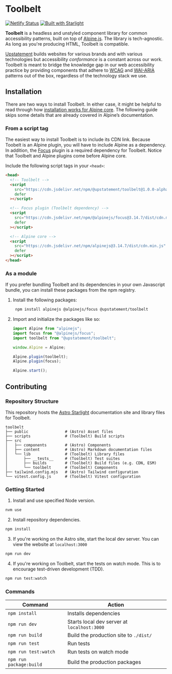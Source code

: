 # Toolbelt

[![Netlify Status](https://api.netlify.com/api/v1/badges/ed3577eb-c502-4ab1-86f4-9db267a0086c/deploy-status)](https://app.netlify.com/sites/upstatement-toolbelt/deploys) [![Built with Starlight](https://astro.badg.es/v2/built-with-starlight/tiny.svg)](https://starlight.astro.build)

**Toolbelt** is a headless and unstyled component library for common accessibility patterns, built on top of [Alpine.js](https://alpinejs.dev/). The library is tech-agnostic. As long as you're producing HTML, Toolbelt is compatible.

[Upstatement](https://upstatement.com/) builds websites for various brands and with various technologies but accessibility _conformance_ is a constant across our work. Toolbelt is meant to bridge the knowledge gap in our web accessibility practice by providing components that adhere to [WCAG](https://www.w3.org/WAI/standards-guidelines/wcag/) and [WAI-ARIA](https://www.w3.org/WAI/standards-guidelines/aria/) patterns out of the box, regardless of the technology stack we use.

## Installation

There are two ways to install Toolbelt. In either case, it might be helpful to read through how [installation works for Alpine core](https://alpinejs.dev/essentials/installation). The following guide skips some details that are already covered in Alpine’s documentation.

### From a script tag

The easiest way to install Toolbelt is to include its CDN link. Because Toobelt is an Alpine plugin, you will have to include Alpine as a dependency. In addition, the [Focus](https://alpinejs.dev/plugins/focus) plugin is a required dependency for Toolbelt. Notice that Toolbelt and Alpine plugins come before Alpine core.

Include the following script tags in your `<head>`:

```html
<head>
  <!-- Toolbelt -->
  <script
    src="https://cdn.jsdelivr.net/npm/@upstatement/toolbelt@1.0.0-alpha/dist/plugin.cdn.js"
    defer
  ></script>

  <!-- Focus plugin (Toolbelt dependency) -->
  <script
    src="https://cdn.jsdelivr.net/npm/@alpinejs/focus@3.14.7/dist/cdn.min.js"
    defer
  ></script>

  <!-- Alpine core -->
  <script
    src="https://cdn.jsdelivr.net/npm/alpinejs@3.14.7/dist/cdn.min.js"
    defer
  ></script>
</head>
```

### As a module

If you prefer bundling Toolbelt and its dependencies in your own Javascript bundle, you can install these packages from the npm registry.

1. Install the following packages:

   ```sh
    npm install alpinejs @alpinejs/focus @upstatement/toolbelt
   ```

1. Import and initialize the packages like so:

   ```js
   import Alpine from "alpinejs";
   import focus from "@alpinejs/focus";
   import toolbelt from "@upstatement/toolbelt";

   window.Alpine = Alpine;

   Alpine.plugin(toolbelt);
   Alpine.plugin(focus);

   Alpine.start();
   ```

## Contributing

### Repository Structure

This repository hosts the [Astro Starlight](https://starlight.astro.build/) documentation site and library files for Toolbelt.

```
toolbelt
├── public                # (Astro) Asset files
├── scripts               # (Toolbelt) Build scripts
├── src
│   ├── components        # (Astro) Components
│   ├── content           # (Astro) Markdown documentation files
│   └── lib               # (Toolbelt) Library files
│       ├── __tests__     # (Toolbelt) Test suites
│       ├── builds        # (Toolbelt) Build files (e.g. CDN, ESM)
│       └── toolbelt      # (Toolbelt) Components
├── tailwind.config.mjs   # (Astro) Tailwind configuration
└── vitest.config.js      # (Toolbelt) Vitest configuration
```

### Getting Started

1. Install and use specified Node version.

```sh
nvm use
```

2. Install repository dependencies.

```sh
npm install
```

3. If you're working on the Astro site, start the local dev server. You can view the website at `localhost:3000`

```sh
npm run dev
```

4. If you're working on Toolbelt, start the tests on watch mode. This is to encourage test-driven development (TDD).

```sh
npm run test:watch
```

### Commands

| Command                 | Action                                      |
| ----------------------- | ------------------------------------------- |
| `npm install`           | Installs dependencies                       |
| `npm run dev`           | Starts local dev server at `localhost:3000` |
| `npm run build`         | Build the production site to `./dist/`      |
| `npm run test`          | Run tests                                   |
| `npm run test:watch`    | Run tests on watch mode                     |
| `npm run package:build` | Build the production packages               |

